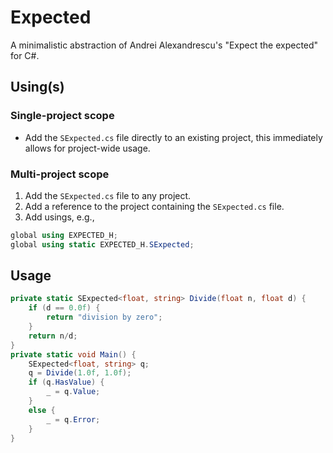 # Expected

A minimalistic abstraction of Andrei Alexandrescu's "Expect the expected" for C#.

## Using(s)

### Single-project scope
* Add the ``SExpected.cs`` file directly to an existing project, this immediately allows for project-wide usage.

### Multi-project scope
1. Add the ``SExpected.cs`` file to any project.
2. Add a reference to the project containing the ``SExpected.cs`` file.
3. Add usings, e.g.,
```cs
global using EXPECTED_H;
global using static EXPECTED_H.SExpected;
```

## Usage
```cs
private static SExpected<float, string> Divide(float n, float d) {
    if (d == 0.0f) {
        return "division by zero";
    }
    return n/d;
}
private static void Main() {
    SExpected<float, string> q;
    q = Divide(1.0f, 1.0f);
    if (q.HasValue) {
        _ = q.Value;
    }
    else {
        _ = q.Error;
    }
}
```
